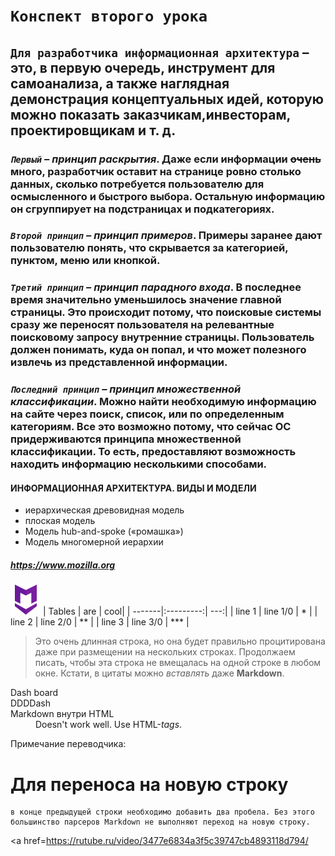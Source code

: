 # ```Конспект второго урока```
## ```Для разработчика информационная архитектура``` – это, в первую очередь, инструмент для самоанализа, а также наглядная демонстрация концептуальных идей, которую можно показать заказчикам,инвесторам, проектировщикам и т. д.
### *```Первый``` – принцип раскрытия*. Даже если информации ~~очень~~ много, разработчик оставит на странице ровно столько данных, сколько потребуется пользователю для осмысленного и быстрого выбора. Остальную информацию он сгруппирует на подстраницах и подкатегориях. 
### *```Второй принцип``` – принцип примеров*. Примеры заранее дают пользователю понять, что скрывается за категорией, пунктом, меню или кнопкой. 
### *```Третий принцип``` – принцип парадного входа*. В последнее время значительно уменьшилось значение главной страницы. Это происходит потому, что поисковые системы сразу же переносят пользователя на релевантные поисковому запросу внутренние страницы. Пользователь должен понимать, куда он попал, и что может полезного извлечь из представленной информации.
### *```Последний принцип``` – принцип множественной классификации*. Можно найти необходимую информацию на сайте через поиск, список, или по определенным категориям. Все это возможно потому, что сейчас ОС придерживаются принципа множественной классификации. То есть, предоставляют возможность находить информацию несколькими способами. 
#### ИНФОРМАЦИОННАЯ АРХИТЕКТУРА. ВИДЫ И МОДЕЛИ
- иерархическая древовидная модель
- плоская модель
- Модель hub-and-spoke («ромашка») 
- Модель многомерной иерархии
##### https://www.mozilla.org
![alt-текст](https://github.com/adam-p/markdown-here/raw/master/src/common/images/icon48.png "Текст заголовка логотипа 1")
| Tables | are       | cool|
| -------|:---------:| ---:|
| line 1 | line 1/0  | *   |
| line 2 | line 2/0  | **  |
| line 3 | line 3/0  | *** |
> Это очень длинная строка, но она будет правильно процитирована даже при размещении на нескольких строках. Продолжаем писать, чтобы эта строка не вмещалась на одной строке в любом окне. Кстати, в цитаты можно *вставлять* даже **Markdown**.
<dl> 
  <dt>Dash board</dt>
  <dt>DDDDash</dt>
<dt>Markdown внутри HTML</dt>
  <dd>Doesn't work well. Use HTML-<em>tags</em>.</dd>
<dl>  
Примечание переводчика:

  
# Для переноса на новую строку 
    в конце предыдущей строки необходимо добавить два пробела. Без этого большинство парсеров Markdown не выполняют переход на новую строку.

<a href=https://rutube.ru/video/3477e6834a3f5c39747cb4893118d794/
